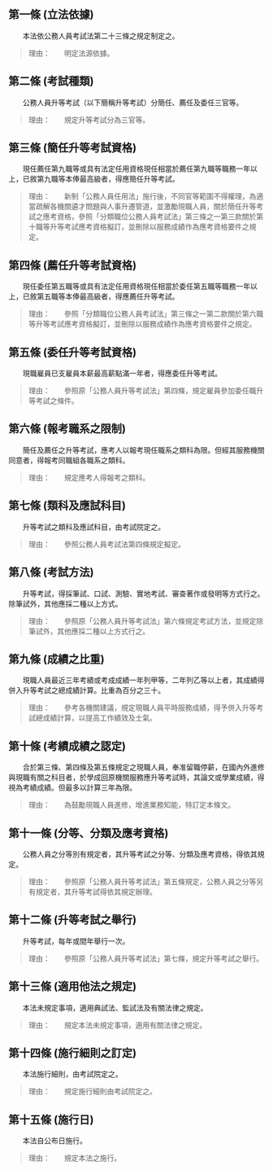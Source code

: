 第一條 (立法依據)
-----------------
　　本法依公務人員考試法第二十三條之規定制定之。  
> 理由：　　明定法源依據。



第二條 (考試種類)
-----------------
　　公務人員升等考試（以下簡稱升等考試）分簡任、薦任及委任三官等。  
> 理由：　　規定升等考試分為三官等。



第三條 (簡任升等考試資格)
-------------------------
　　現任薦任第九職等或具有法定任用資格現任相當於薦任第九職等職務一年以上，已敘第九職等本俸最高級者，得應簡任升等考試。  
> 理由：　　新制「公務人員任用法」施行後，不同官等範圍不得權理，為適當疏解各機關遴才問題與人事升遷管道，並激勵現職人員，關於簡任升等考試之應考資格，參照「分類職位公務人員考試法」第三條之一第三款關於第十職等升等考試應考資格擬訂，並刪除以服務成績作為應考資格要件之規定。



第四條 (薦任升等考試資格)
-------------------------
　　現任委任第五職等或具有法定任用資格現任相當於委任第五職等職務一年以上，已敘第五職等本俸最高級者，得應薦任升等考試。  
> 理由：　　參照「分類職位公務人員考試法」第三條之一第二款關於第六職等升等考試應考資格擬訂，並刪除以服務成績作為應考資格要件之規定。



第五條 (委任升等考試資格)
-------------------------
　　現職雇員已支雇員本薪最高薪點滿一年者，得應委任升等考試。  
> 理由：　　參照原「公務人員升等考試法」第四條，規定雇員參加委任職升等考試之條件。



第六條 (報考職系之限制)
-----------------------
　　簡任及薦任之升等考試，應考人以報考現任職系之類科為限。但經其服務機關同意者，得報考同職組各職系之類科。  
> 理由：　　規定應考人得報考之類科。



第七條 (類科及應試科目)
-----------------------
　　升等考試之類科及應試科目，由考試院定之。  
> 理由：　　參照公務人員考試法第四條規定擬定。



第八條 (考試方法)
-----------------
　　升等考試，得採筆試、口試、測驗、實地考試、審查著作或發明等方式行之。除筆試外，其他應採二種以上方式。  
> 理由：　　參照原「公務人員升等考試法」第六條規定考試方法，並規定除筆試外，其他應採二種以上方式行之。



第九條 (成績之比重)
-------------------
　　現職人員最近三年考績或考成成績一年列甲等，二年列乙等以上者，其成績得併入升等考試之總成績計算。比重為百分之三十。  
> 理由：　　參考各機關建議，規定現職人員平時服務成績，得予併入升等考試總成績計算，以提高工作績效及士氣。



第十條 (考績成績之認定)
-----------------------
　　合於第三條、第四條及第五條規定之現職人員，奉准留職停薪，在國內外進修與現職有關之科目者，於學成回原機關服務應升等考試時，其論文或學業成績，得視為考績成績。但最多以計算三年為限。  
> 理由：　　為鼓勵現職人員進修，增進業務知能，特訂定本條文。



第十一條 (分等、分類及應考資格)
-------------------------------
　　公務人員之分等別有規定者，其升等考試之分等、分類及應考資格，得依其規定。  
> 理由：　　參照原「公務人員升等考試法」第五條規定，公務人員之分等另有規定者，其升等考試得依其規定辦理。



第十二條 (升等考試之舉行)
-------------------------
　　升等考試，每年或間年舉行一次。  
> 理由：　　參照原「公務人員升等考試法」第七條，規定升等考試之舉行。



第十三條 (適用他法之規定)
-------------------------
　　本法未規定事項，適用典試法、監試法及有關法律之規定。  
> 理由：　　規定本法未規定事項，適用有關法律之規定。



第十四條 (施行細則之訂定)
-------------------------
　　本法施行細則，由考試院定之。  
> 理由：　　規定施行細則由考試院定之。



第十五條 (施行日)
-----------------
　　本法自公布日施行。  
> 理由：　　規定本法之施行。